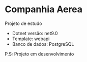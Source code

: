 # Companhia Aerea

Projeto de estudo

- Dotnet versão: net9.0
- Template: webapi
- Banco de dados: PostgreSQL

P.S: Projeto em desenvolvimento
